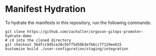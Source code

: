 # Manifest Hydration

To hydrate the manifests in this repository, run the following commands:

```shell
git clone https://github.com/zachaller/argocon-gitops-promoter-hydrate-demo
# cd into the cloned directory
git checkout 3bdfcc9d5ce28c5bff5d50b3efb6cc7f129ee615
kustomize build ./user-configuration/staging/integration
```
